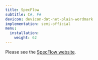 ```yaml
---
title: SpecFlow
subtitle: C#, F#
devicon: devicon-dot-net-plain-wordmark
implementation: semi-official
menu:
  installation:
    weight: 62
---
```


Please see the [SpecFlow website](https://specflow.org/).
